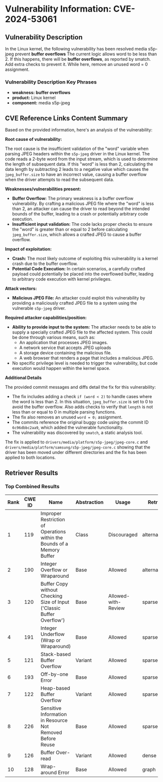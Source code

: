 # Vulnerability Information: CVE-2024-53061

## Vulnerability Description
In the Linux kernel, the following vulnerability has been resolved media s5p-jpeg prevent **buffer overflows** The current logic allows word to be less than 2. If this happens, there will be **buffer overflows**, as reported by smatch. Add extra checks to prevent it. While here, remove an unused word = 0 assignment.

### Vulnerability Description Key Phrases
- **weakness:** **buffer overflows**
- **product:** Linux kernel
- **component:** media s5p-jpeg

## CVE Reference Links Content Summary
Based on the provided information, here's an analysis of the vulnerability:

**Root cause of vulnerability:**

The root cause is the insufficient validation of the "word" variable when parsing JPEG headers within the `s5p-jpeg` driver in the Linux kernel. The code reads a 2-byte word from the input stream, which is used to determine the length of subsequent data. If this "word" is less than 2, calculating the data length by subtracting 2 leads to a negative value which causes the `jpeg_buffer.size` to have an incorrect value, causing a buffer overflow when the driver attempts to read the subsequent data.

**Weaknesses/vulnerabilities present:**

-   **Buffer Overflow:** The primary weakness is a buffer overflow vulnerability. By crafting a malicious JPEG file where the "word" is less than 2, an attacker can cause the driver to read beyond the intended bounds of the buffer, leading to a crash or potentially arbitrary code execution.
-   **Insufficient input validation:** The code lacks proper checks to ensure the "word" is greater than or equal to 2 before calculating `jpeg_buffer.size`, which allows a crafted JPEG to cause a buffer overflow.

**Impact of exploitation:**

-   **Crash:** The most likely outcome of exploiting this vulnerability is a kernel crash due to the buffer overflow.
-   **Potential Code Execution:** In certain scenarios, a carefully crafted payload could potentially be placed into the overflowed buffer, leading to arbitrary code execution with kernel privileges.

**Attack vectors:**

-   **Malicious JPEG File:** An attacker could exploit this vulnerability by providing a maliciously crafted JPEG file to a system using the vulnerable `s5p-jpeg` driver.

**Required attacker capabilities/position:**

-   **Ability to provide input to the system:** The attacker needs to be able to supply a specially crafted JPEG file to the affected system. This could be done through various means, such as:
    -   An application that processes JPEG images.
    -   A network service that accepts JPEG uploads
    -   A storage device containing the malicious file.
    -   A web browser that renders a page that includes a malicious JPEG.
-   No specific privilege level is needed to trigger the vulnerability, but code execution would happen within the kernel space.

**Additional Details**

The provided commit messages and diffs detail the fix for this vulnerability:

*   The fix includes adding a check `if (word < 2)` to handle cases where the word is less than 2. In this situation, `jpeg_buffer.size` is set to 0 to avoid the buffer overflow. Also adds checks to verify that `length` is not less than or equal to 0 in multiple parsing functions.
*   The fix also removes an unused `word = 0;` assignment.
*   The commits reference the original buggy code using the commit ID `6c96dbbc2aa9`, which added the vulnerable functionality.
*   The vulnerability was discovered by `smatch`, a static analysis tool.

The fix is applied to `drivers/media/platform/s5p-jpeg/jpeg-core.c` and `drivers/media/platform/samsung/s5p-jpeg/jpeg-core.c` showing that the driver has been moved under different directories and the fix has been applied to both locations.

## Retriever Results

### Top Combined Results

| Rank | CWE ID | Name | Abstraction | Usage  | Retrievers | Individual Scores |
|------|--------|------|-------------|-------|------------|-------------------|
| 1 | 119 | Improper Restriction of Operations within the Bounds of a Memory Buffer | Class | Discouraged | alternate_terms | 0.800 |
| 2 | 190 | Integer Overflow or Wraparound | Base | Allowed | alternate_terms | 0.800 |
| 3 | 120 | Buffer Copy without Checking Size of Input ('Classic Buffer Overflow') | Base | Allowed-with-Review | sparse | 0.278 |
| 4 | 191 | Integer Underflow (Wrap or Wraparound) | Base | Allowed | sparse | 0.252 |
| 5 | 121 | Stack-based Buffer Overflow | Variant | Allowed | sparse | 0.243 |
| 6 | 193 | Off-by-one Error | Base | Allowed | sparse | 0.236 |
| 7 | 122 | Heap-based Buffer Overflow | Variant | Allowed | sparse | 0.236 |
| 8 | 226 | Sensitive Information in Resource Not Removed Before Reuse | Base | Allowed | sparse | 0.233 |
| 9 | 126 | Buffer Over-read | Variant | Allowed | dense | 0.613 |
| 10 | 128 | Wrap-around Error | Base | Allowed | graph | 0.003 |

